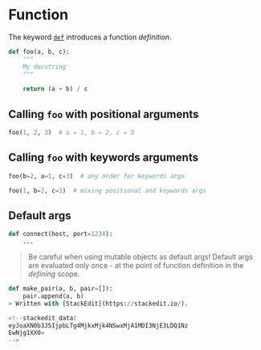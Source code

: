 
# Function
The keyword [`def`](https://docs.python.org/3/reference/compound_stmts.html#def) introduces a function _definition_.
```python
def foo(a, b, c):
	"""
	My docstring
	"""
	
	return (a + b) / c
```
## Calling ```foo``` with positional arguments
```python
foo(1, 2, 3)  # a = 1, b = 2, c = 3
```
## Calling ```foo``` with keywords arguments
```python
foo(b=2, a=1, c=3)  # any order for keywords args
```
```python
foo(1, b=2, c=3)  # mixing positional and keywords args
```
## Default args
```python
def connect(host, port=1234):
	...
```

> Be careful when using mutable objects as default args!
> Default args are evaluated only once - at the point of function definition in the _defining_ scope.
```python
def make_pair(a, b, pair=[]):
	pair.append(a, b) 
> Written with [StackEdit](https://stackedit.io/).

<!--stackedit_data:
eyJoaXN0b3J5IjpbLTg4MjkxMjk4NSwxMjA1MDI3NjE3LDQ1Nz
EwNjg1XX0=
-->